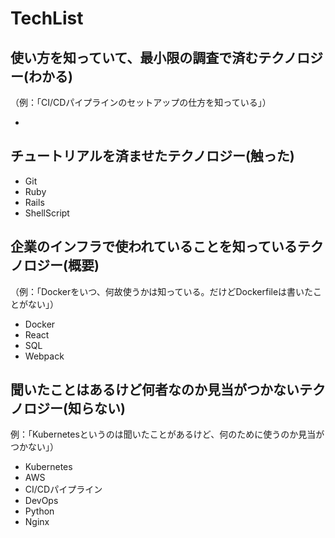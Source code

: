 # TechList

## 使い方を知っていて、最小限の調査で済むテクノロジー(わかる)
（例：「CI/CDパイプラインのセットアップの仕方を知っている」）

* 

## チュートリアルを済ませたテクノロジー(触った)

* Git
* Ruby
* Rails
* ShellScript

## 企業のインフラで使われていることを知っているテクノロジー(概要)
（例：「Dockerをいつ、何故使うかは知っている。だけどDockerfileは書いたことがない」）

* Docker
* React
* SQL
* Webpack

## 聞いたことはあるけど何者なのか見当がつかないテクノロジー(知らない)
例：「Kubernetesというのは聞いたことがあるけど、何のために使うのか見当がつかない」）

* Kubernetes
* AWS
* CI/CDパイプライン
* DevOps
* Python
* Nginx




